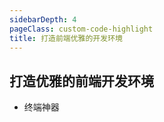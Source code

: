 ```yaml
---
sidebarDepth: 4
pageClass: custom-code-highlight
title: 打造前端优雅的开发环境
---
```



## 打造优雅的前端开发环境
* 终端神器

